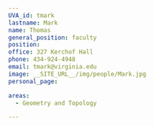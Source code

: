 ```yaml
---
UVA_id: tmark
lastname: Mark
name: Thomas
general_position: faculty
position:
office: 327 Kerchof Hall
phone: 434-924-4948
email: tmark@virginia.edu
image: __SITE_URL__/img/people/Mark.jpg
personal_page:

areas:
  - Geometry and Topology

---
```

